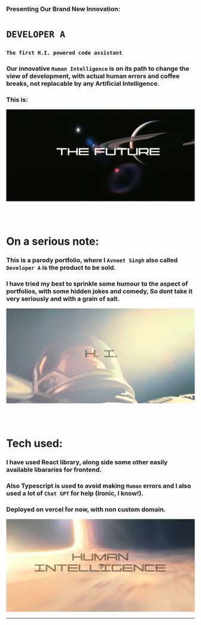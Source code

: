 ### Presenting Our Brand New Innovation:
# `DEVELOPER A` 
### `The first H.I. powered code assistant`

### Our innovative `Human Intelligence` is on its path to change the view of development, with actual human errors and coffee breaks, not replacable by any Artificial Intelligence.

### This is:
![Alt text](image.png)

<br>
<br>

# On a serious note:
### This is a parody portfolio, where I `Avneet Singh` also called `Developer A` is the product to be sold. 
### I have tried my best to sprinkle some humour to the aspect of portfolios, with some hidden jokes and comedy, So dont take it very seriously and with a grain of salt.
![Alt text](image-3.png)

<br>
<br>

# Tech used:
### I have used React library, along side some other easily available libararies for frontend.
### Also Typescript is used to avoid making `Human` errors and I also used a lot of `Chat GPT` for help (Ironic, I know!).
### Deployed on vercel for now, with non custom domain.
![Alt text](image-4.png)

<hr>
